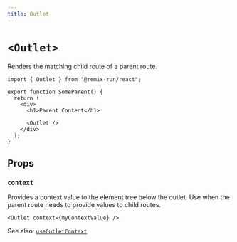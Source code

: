 ```yaml
---
title: Outlet
---
```


# `<Outlet>`

Renders the matching child route of a parent route.

```tsx
import { Outlet } from "@remix-run/react";

export function SomeParent() {
  return (
    <div>
      <h1>Parent Content</h1>

      <Outlet />
    </div>
  );
}
```

## Props

### `context`

Provides a context value to the element tree below the outlet. Use when the parent route needs to provide values to child routes.

```tsx
<Outlet context={myContextValue} />
```

See also: [`useOutletContext`][use-outlet-context]

[use-outlet-context]: ../hooks/use-outlet-context
